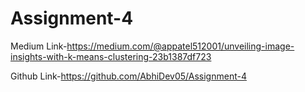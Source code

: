 # Assignment-4

Medium Link-https://medium.com/@appatel512001/unveiling-image-insights-with-k-means-clustering-23b1387df723

Github Link-https://github.com/AbhiDev05/Assignment-4
